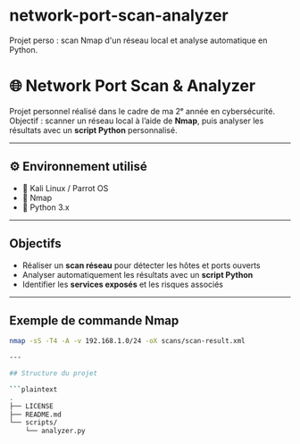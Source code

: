 # network-port-scan-analyzer
Projet perso : scan Nmap d'un réseau local et analyse automatique en Python.
# 🌐 Network Port Scan & Analyzer

Projet personnel réalisé dans le cadre de ma 2ᵉ année en cybersécurité.  
Objectif : scanner un réseau local à l’aide de **Nmap**, puis analyser les résultats avec un **script Python** personnalisé.

---

## ⚙️ Environnement utilisé

- 🐧 Kali Linux / Parrot OS
- 🔎 Nmap
- 🐍 Python 3.x

---

## Objectifs

- Réaliser un **scan réseau** pour détecter les hôtes et ports ouverts
- Analyser automatiquement les résultats avec un **script Python**
- Identifier les **services exposés** et les risques associés

---

## Exemple de commande Nmap

```bash
nmap -sS -T4 -A -v 192.168.1.0/24 -oX scans/scan-result.xml

---

## Structure du projet

```plaintext
.
├── LICENSE
├── README.md
└── scripts/
    └── analyzer.py


